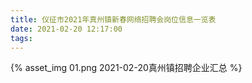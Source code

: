 ```yaml
---
title: 仪征市2021年真州镇新春网络招聘会岗位信息一览表
date: 2021-02-20 12:17:00
tags:
---
```


{% asset_img 01.png 2021-02-20真州镇招聘企业汇总 %}


